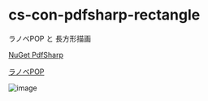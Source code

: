 # cs-con-pdfsharp-rectangle
ラノベPOP と 長方形描画

[NuGet PdfSharp](https://www.nuget.org/packages/PdfSharp/)

[ラノベPOP](http://www.fontna.com/blog/1706/)

![image](https://user-images.githubusercontent.com/1501327/131205500-896fa3b8-13c2-4cba-a7f6-aac7d365d146.png)
